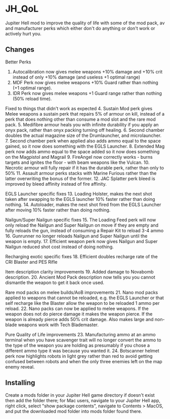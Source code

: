 # JH_QoL
Jupiter Hell mod to improve the quality of life with some of the mod pack, av and manufacturer perks which either don't do anything or don't work or actively hurt you.

## Changes

Better Perks
1. Autocalibration now gives melee weapons +10% damage and +10% crit instead of only +10% damage (and useless +1 optimal range)
2. MDF Perk now gives melee weapons +10% Guard rather than nothing (+1 optimal range).
3. IDR Perk now gives melee weapons +1 Guard range rather than nothing (50% reload time).

Fixed to things that didn't work as expected
4. Sustain Mod perk gives Melee weapons a sustain perk that repairs 5% of armour on kill, instead of a perk that does nothing other than consume a mod slot and the rare mod pack.
5. Medifibre armour heals you with infinite durability if you apply an onyx pack, rather than onyx packing turning off healing.
6. Second chamber doubles the actual magazine size of the Drumlauncher, and microlauncher.
7. Second chamber perk when applied also adds ammo equal to the space gained, so it now does something with the EGLS Launcher.
8. Extended Mag perk now adds ammo equal to the space added so it now does something on the Magpistol and Magrail
9. FireAngel now correctly works - burns targets and ignites the floor - with beam weapons like the Vulcan. 
10. Necrotic armour will fully repair if it has the durable perk, rather than only to 50%
11. Assault armour perks stacks with Marine Furious rather than the latter overwriting the bonus of the former.
12. JAC Splatter perk bleed is improved by bleed affinity instead of fire affinity.

EGLS Launcher specific fixes
13. Loading Holster, makes the next shot taken after swapping to the EGLS launcher 10% faster rather than doing nothing.
14. Autoloader, makes the next shot fired from the EGLS Launcher after moving 10% faster rather than doing nothing.

Nailgun/Super Nailgun specific fixes
15. The Loading Feed perk will now only reload the Nailgun and Super Nailgun on move if they are empty and fully reloads the gun, instead of consuming a Repair Kit to reload 3-4 ammo
16. Gunrunner no longer reloads Nailgun and Super Nailgun until the weapon is empty.
17. Efficient weapon perk now gives Nailgun and Super Nailgun reduced shot cost instead of doing nothing.

Recharging exotic specific fixes
18. Efficient doubles recharge rate of the CRI Blaster and PES Rifle

Item description clarity improvements
19. Added damage to Novabomb description.
20. Ancient Mod Pack description now tells you you cannot dismantle the weapon to get it back once used.

Rare mod packs on melee builds/AoB improvements
21. Nano mod packs applied to weapons that cannot be reloaded, e.g. the EGLS Launcher or that self recharge like the Blaster allow the weapon to be reloaded 1 ammo per reload.
22. Nano packs can now be applied to melee weapons. If the weapon does not do pierce damage it makes the weapon pierce. If the weapon is already pierce adds 50% crit damage. Also makes large and non-blade weapons work with Tech Blademaster.

Pure Quality of Life improvements
23. Manufacturing ammo at an ammo terminal when you have scavenger trait will no longer convert the ammo to the type of the weapon you are holding as presumably if you chose a different ammo type it was because you wanted it.
24. Botscanner helmet perk now highlights robots in light grey rather than red to avoid getting confused between robots and when the only three enemies left on the map enemy reveal.

## Installing

Create a mods folder in your Jupiter Hell game directory if doesn't exist then add the folder there; for Mac users, navigate to your Jupiter Hell app, right click, select "show package contents", navigate to Contents > MacOS, and put the downloaded mod folder into mods folder found there.

